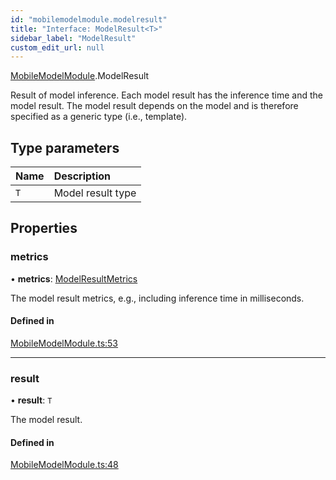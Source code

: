```yaml
---
id: "mobilemodelmodule.modelresult"
title: "Interface: ModelResult<T>"
sidebar_label: "ModelResult"
custom_edit_url: null
---
```


[MobileModelModule](../modules/mobilemodelmodule.md).ModelResult

Result of model inference. Each model result has the inference time and the
model result. The model result depends on the model and is therefore
specified as a generic type (i.e., template).

## Type parameters

| Name | Description |
| :------ | :------ |
| `T` | Model result type |

## Properties

### metrics

• **metrics**: [ModelResultMetrics](mobilemodelmodule.modelresultmetrics.md)

The model result metrics, e.g., including inference time in milliseconds.

#### Defined in

[MobileModelModule.ts:53](https://github.com/pytorch/live/blob/25cd5ca/react-native-pytorch-core/src/MobileModelModule.ts#L53)

___

### result

• **result**: `T`

The model result.

#### Defined in

[MobileModelModule.ts:48](https://github.com/pytorch/live/blob/25cd5ca/react-native-pytorch-core/src/MobileModelModule.ts#L48)
